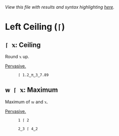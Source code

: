 *View this file with results and syntax highlighting [here](https://mlochbaum.github.io/BQN/help/ceiling_maximum.html).*

# Left Ceiling (`⌈`)

## `⌈ 𝕩`: Ceiling

Round `𝕩` up.

[Pervasive.](../doc/arithmetic.md#pervasion)

          ⌈ 1.2‿π‿3‿7.89



## `𝕨 ⌈ 𝕩`: Maximum

Maximum of `𝕨` and `𝕩`.

[Pervasive.](../doc/arithmetic.md#pervasion)

          1 ⌈ 2

          2‿3 ⌈ 4‿2
